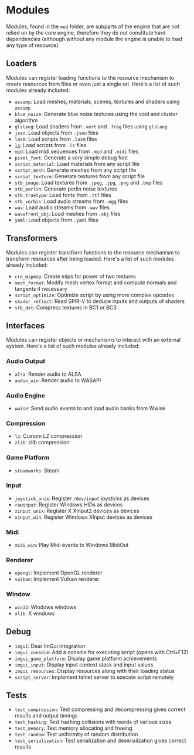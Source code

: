 # Modules
Modules, found in the `mod` folder, are subparts of the engine that are not relied on by the core engine, therefore they do not constitute hard dependencies (although without any module the engine is unable to load any type of resource).

## Loaders
Modules can register loading functions to the resource mechanism to create resources from files or even just a single url. Here's a list of such modules already included:
- `assimp`: Load meshes, materials, scenes, textures and shaders using `assimp`
- `blue_noise`: Generate blue noise textures using the void and cluster algorithm
- `glslang`: Load shaders from `.vert` and `.frag` files using `glslang`
- `json`: Load objects from `.json` files
- `lasm`: Load scripts from `.lasm` files
- [`ls`](../mod/ls): Load scripts from `.ls` files
- `mid`: Load midi sequences from `.mid` and `.midi` files
- `pixel_font`: Generate a very simple debug font
- `script_material`: Load materials from any script file
- `script_mesh`: Generate meshes from any script file
- `script_texture`: Generate textures from any script file
- `stb_image`: Load textures from `.jpeg`, `.jpg`, `.png` and `.bmp` files
- `stb_perlin`: Generate perlin noise textures
- `stb_truetype`: Load fonts from `.ttf` files
- `stb_vorbis`: Load audio streams from `.ogg` files
- `wav`: Load audio streams from `.wav` files
- `wavefront_obj`: Load meshes from `.obj` files
- `yaml`: Load objects from `.yaml` files

## Transformers
Modules can register transform functions to the resource mechanism to transform resources after being loaded. Here's a list of such modules already included:
- `cro_mipmap`: Create mips for power of two textures
- `mesh_format`: Modify mesh vertex format and compute normals and tangents if necessary
- `script_optimize`: Optimize script by using more complex opcodes
- `shader_reflect`: Read SPIR-V to deduce inputs and outputs of shaders
- `stb_dxt`: Compress textures in BC1 or BC3

## Interfaces
Modules can register objects or mechanisms to interact with an external system. Here's a list of such modules already included:

### Audio Output
- `alsa`: Render audio to ALSA
- `audio_win`: Render audio to WASAPI

### Audio Engine
- `wwise`: Send audio events to and load audio banks from Wwise

### Compression
- `lz`: Custom LZ compression
- `zlib`: zlib compression

### Game Platform
- `steamworks`: Steam

### Input
- `joystick_unix`: Register `/dev/input` joysticks as devices
- `rawinput`: Register Windows HIDs as devices
- `xinput_unix`: Register X XInput2 devices as devices
- `xinput_win`: Register Windows XInput devices as devices

### Midi
- `midi_win`: Play Midi events to Windows MidiOut

### Renderer
- `opengl`: Implement OpenGL renderer
- `vulkan`: Implement Vulkan renderer

### Window
- `win32`: Windows windows
- `xlib`: X windows

## Debug
- `imgui`: Dear ImGui integration
- `imgui_console`: Add a console for executing script (opens with Ctrl+F12)
- `imgui_game_platform`: Display game platform achievements
- `imgui_input`: Display input context stack and input values
- `imgui_resources`: Display resources along with their loading status
- `script_server`: Implement telnet server to execute script remotely

## Tests
- `test_compression`: Test compressing and decompressing gives correct results and output timings
- `test_hashing`: Test hashing collisions with words of various sizes
- `test_memory`: Test memory allocating and freeing
- `test_random`: Test uniformity of random distribution
- `test_serialization`: Test serialization and deserialization gives correct results
